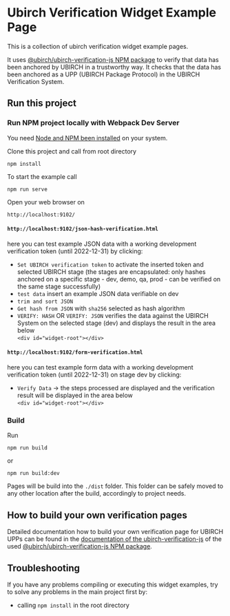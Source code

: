 # Ubirch Verification Widget Example Page

This is a collection of ubirch verification widget example pages.

It uses [@ubirch/ubirch-verification-js NPM package](https://www.npmjs.com/package/@ubirch/ubirch-verification-js)
to verify that data has been anchored by UBIRCH in a trustworthy way. It checks that the data has been anchored as a
UPP (UBIRCH Package Protocol) in the UBIRCH Verification System.

## Run this project

### Run NPM project locally with Webpack Dev Server

You need [Node and NPM been installed](https://docs.npmjs.com/downloading-and-installing-node-js-and-npm) on your system.

Clone this project and call from root directory

    npm install

To start the example call

    npm run serve

Open your web browser on

    http://localhost:9102/

#### `http://localhost:9102/json-hash-verification.html`
here you can test example JSON data with a working development verification token (until 2022-12-31) by clicking:

* `Set UBIRCH verification token` to activate the inserted token and selected UBIRCH stage
(the stages are encapsulated: only hashes anchored on a specific stage - dev, demo, qa, prod - can be verified on the same stage successfully)
* `test data` insert an example JSON data verifiable on dev
* `trim and sort JSON`
* `Get hash from JSON` with `sha256` selected as hash algorithm
* `VERIFY: HASH` OR `VERIFY: JSON` verifies the data against the UBIRCH System on the selected stage (dev)
and displays the result in the area below  <br> `<div id="widget-root"></div>`

#### `http://localhost:9102/form-verification.html`
here you can test example form data with a working development verification token (until 2022-12-31) on stage dev by clicking:

* `Verify Data` -> the steps processed are displayed and the verification result will be displayed in the area below  <br> `<div id="widget-root"></div>`

### Build

Run

```
npm run build
```

or

```
npm run build:dev
```

Pages will be build into the `./dist` folder. This folder can be safely moved to any other location after the build, accordingly to project needs.

## How to build your own verification pages

Detailed documentation how to build your own verification page for UBIRCH UPPs can be found in the
[documentation of the ubirch-verification-js](https://developer.ubirch.com/ubirch-verification-js/) of the used
[@ubirch/ubirch-verification-js NPM package](https://www.npmjs.com/package/@ubirch/ubirch-verification-js).

## Troubleshooting

If you have any problems compiling or executing this widget examples, try to solve any problems in the main project first by:

- calling `npm install` in the root directory
